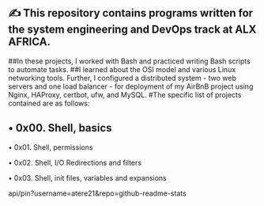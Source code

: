 ## ✍️ This repository contains programs written for the system engineering and DevOps track at ALX AFRICA. 
##In these projects, I worked with Bash and practiced writing Bash scripts to automate tasks.
##I learned about the OSI model and various Linux networking tools. Further, I configured a distributed system - two web servers and one load balancer - for deployment of my AirBnB project using Nginx, HAProxy, certbot, ufw, and MySQL.
#The specific list of projects contained are as follows:

##  • 0x00. Shell, basics

  • 0x01. Shell, permissions

  • 0x02. Shell, I/O Redirections and filters

  • 0x03. Shell, init files, variables and expansions

api/pin?username=atere21&repo=github-readme-stats
